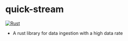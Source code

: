 # quick-stream
[![Rust](https://github.com/uratne/quick-stream/actions/workflows/rust.yml/badge.svg?branch=main)](https://github.com/uratne/quick-stream/actions/workflows/rust.yml)

* A rust library for data ingestion with a high data rate